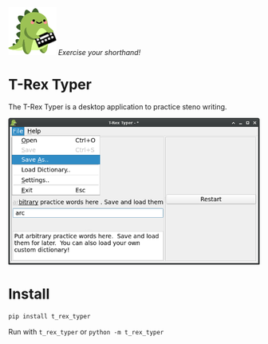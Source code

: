 ![T-Rex](t_rex_typer/resources/trex_w_board_96.png) *Exercise your shorthand!*

# T-Rex Typer
The T-Rex Typer is a desktop application to practice steno writing.

![The T-Rex Typer](t_rex_typer/resources/screenshot.png)

# Install

```python
pip install t_rex_typer
```

Run with `t_rex_typer` or `python -m t_rex_typer`
